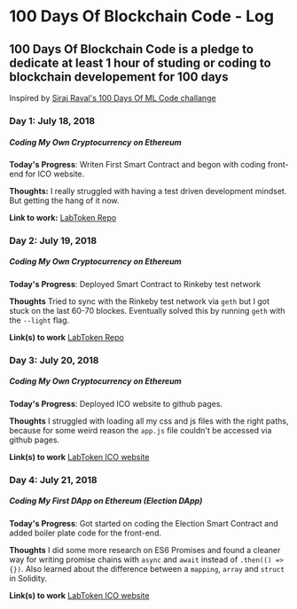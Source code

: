 # 100 Days Of Blockchain Code - Log

## 100 Days Of Blockchain Code is a pledge to dedicate at least 1 hour of studing or coding to blockchain developement for 100 days
Inspired by [Siraj Raval's 100 Days Of ML Code challange](https://www.youtube.com/watch?v=cuQMBj1cWPo)


### Day 1: July 18, 2018
##### Coding My Own Cryptocurrency on Ethereum

**Today's Progress**: Writen First Smart Contract and begon with coding front-end for ICO website.

**Thoughts:** I really struggled with having a test driven development mindset. But getting the hang of it now.

**Link to work:** [LabToken Repo](https://github.com/RoyVoetman/LabToken)

### Day 2: July 19, 2018
##### Coding My Own Cryptocurrency on Ethereum

**Today's Progress**: Deployed Smart Contract to Rinkeby test network

**Thoughts** Tried to sync with the Rinkeby test network via `geth` but I got stuck on the last 60-70 blockes. Eventually solved this by running `geth` with the `--light` flag.

**Link(s) to work** [LabToken Repo](https://github.com/RoyVoetman/LabToken)

### Day 3: July 20, 2018
##### Coding My Own Cryptocurrency on Ethereum

**Today's Progress**: Deployed ICO website to github pages.

**Thoughts** I struggled with loading all my css and js files with the right paths, because for some weird reason the `app.js` file couldn't be accessed via github pages.

**Link(s) to work** [LabToken ICO website](https://royvoetman.github.io/LabToken/)

### Day 4: July 21, 2018
##### Coding My First DApp on Ethereum (Election DApp)

**Today's Progress**: Got started on coding the Election Smart Contract and added boiler plate code for the front-end.

**Thoughts** I did some more research on ES6 Promises and found a cleaner way for writing promise chains with `async` and `await` instead of `.then(() => {})`. Also learned about the difference between a `mapping`, `array` and `struct` in Solidity. 

**Link(s) to work** [LabToken ICO website](https://royvoetman.github.io/LabToken/)